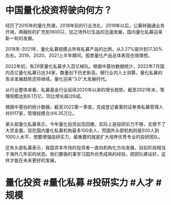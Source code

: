 # 中国量化投资将驶向何方？

经历了2015年的量化热潮，2018年前的行业洗礼，2019年以后，公募转融通业务开闸，两融标的扩充到1600只，加之场外衍生品的迅速发展，国内量化私募迎来新一轮的发展。

2018年-2021年，量化私募规模占所有私募产品的比例，从3.27%提升到17.30%左右。2019、2020、2021上半年期间，股票量化产品总体表现也很理想。

2022年初，有29家量化私募步入百亿梯队。根据中基协数据统计，2022年7月国内百亿量化私募已达34家，数量创下历史新高。据行业内人士测算，量化私募的告诉发展趋势还将继续。量化迎来“3.0”大发展时代。

从行业整体来看，私募基金行业延续2020年以来的增长趋势。截至2021年末，管理规模达到6.1万亿、同比增长超过6成。

根据中基协的统计数据，截至2022第一季度，完成登记备案的证券类私募管理人共9117家，管理规模合计6.35万亿。

某头部量化私募表示，今年量化投资出现回撤，实际上是投研实力不够，支撑不了大资金量。现在国内量化私募机构最多100余人，而国外头部机构则是500人到1000人水平，想要增强投研实力，最重要的就是扩大培养优秀专业的投研团队。

还有头部私募表示，我国资本市场的投资者一直向机构化方向发展，目前阶段相当于海外几年前的状态。我们要做的事学习国外优秀成熟的经验，把团队建设好，这样才能在未来更好的发展。

# 量化投资 #量化私募 #投研实力 #人才 #规模